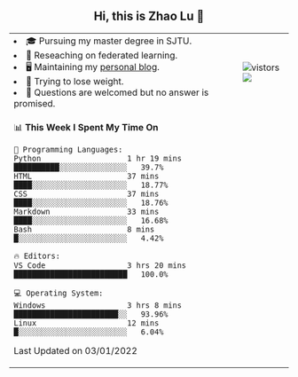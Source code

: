 <h2 align="center"> Hi, this is Zhao Lu 👋</h2>

<table style="overflow:hidden;">
    <tr> 
        <td>
            <li>🎓 Pursuing my master degree in SJTU.</li>
            <li>🌱 Reseaching on federated learning.</li>
            <li>🖥️ Maintaining my <a href="https://ifarewell.xyz">personal blog</a>.</li>
            <li>💪 Trying to lose weight.</li>
            <li>💬 Questions are welcomed but no answer is promised.</li> 
        </td>
        <td>
            <img src="https://visitor-badge.glitch.me/badge?page_id=ifarewell" alt="vistors" />
        <br>
          <img src="https://github-readme-stats.vercel.app/api?username=ifarewell&theme=graywhite&hide=prs,contribs&show_icons=true&hide_border=true&icon_color=CE1D2D&text_color=718096&bg_color=ffffff&hide_title=true" />
        </td>
    </tr>
    <tr>
        <td colspan="2">
            
<!--START_SECTION:waka-->
📊 **This Week I Spent My Time On** 

```text
💬 Programming Languages: 
Python                   1 hr 19 mins        ██████████░░░░░░░░░░░░░░░   39.7% 
HTML                     37 mins             ████░░░░░░░░░░░░░░░░░░░░░   18.77% 
CSS                      37 mins             ████░░░░░░░░░░░░░░░░░░░░░   18.76% 
Markdown                 33 mins             ████░░░░░░░░░░░░░░░░░░░░░   16.68% 
Bash                     8 mins              █░░░░░░░░░░░░░░░░░░░░░░░░   4.42%

🔥 Editors: 
VS Code                  3 hrs 20 mins       █████████████████████████   100.0%

💻 Operating System: 
Windows                  3 hrs 8 mins        ███████████████████████░░   93.96% 
Linux                    12 mins             █░░░░░░░░░░░░░░░░░░░░░░░░   6.04%

```


 Last Updated on 03/01/2022
<!--END_SECTION:waka-->
            
</td></tr>
</table>

